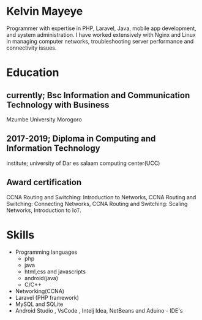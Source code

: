 # Kelvin Mayeye
Programmer with expertise in PHP, Laravel, Java, mobile app development, and system administration. I have worked extensively with Nginx and Linux in managing computer networks, troubleshooting server performance and connectivity issues.
# Education

## currently; Bsc Information and Communication Technology with Business
Mzumbe University Morogoro
## 2017-2019; Diploma in Computing and Information Technology
institute; university of Dar es salaam computing center(UCC)
## Award certification
CCNA Routing and Switching: Introduction to Networks, 
CCNA Routing and Switching: Connecting Networks, 
CCNA Routing and Switching: Scaling Networks, 
Introduction to IoT.

# Skills

* Programming languages
   * php
    * java
    * html,css and javascripts
    * android(java)
    * C/C++
* Networking(CCNA)
* Laravel (PHP framework)
* MySQL and SQLite
* Android Studio , VsCode , Intelj Idea, NetBeans and Aduino - IDE's

